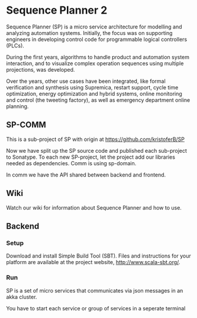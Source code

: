 # Sequence Planner 2
Sequence Planner (SP) is a micro service architecture for modelling and analyzing automation systems. Initially, the focus was on supporting engineers in developing control code for programmable logical controllers (PLCs). 

During the first years, algorithms to handle product and automation system interaction, and to visualize complex operation sequences using multiple projections, was developed. 

Over the years, other use cases have been integrated, like formal verification and synthesis using Supremica, restart support, cycle time optimization, energy optimization and hybrid systems, online monitoring and control (the tweeting factory), as well as emergency department online planning.

## SP-COMM
This is a sub-project of SP with origin at https://github.com/kristoferB/SP

Now we have split up the SP source code and published each sub-project to Sonatype. To each new SP-project, let the project add our libraries needed as dependencies. Comm is using sp-domain. 

In comm we have the API shared between backend and frontend.

## Wiki
Watch our wiki for information about Sequence Planner and how to use.

## Backend
### Setup
Download and install Simple Build Tool (SBT). Files and instructions for your platform are available at the project website, http://www.scala-sbt.org/.

### Run
SP is a set of micro services that communicates via json messages in an akka cluster. 

You have to start each service or group of services in a seperate terminal
